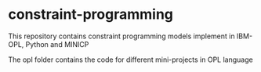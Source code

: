 # constraint-programming
This repository contains constraint programming models implement in IBM-OPL, Python and MINICP

The opl folder contains the code for different mini-projects in OPL language
